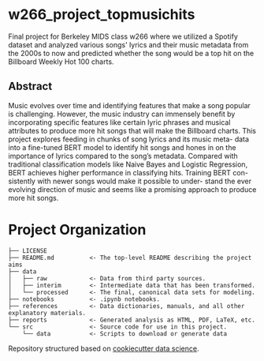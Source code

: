 # w266_project_topmusichits


Final project for Berkeley MIDS class w266 where we utilized a Spotify dataset and analyzed various songs' lyrics and their music metadata from the 2000s to now and predicted whether the song would be a top hit on the Billboard Weekly Hot 100 charts.


## Abstract
Music evolves over time and identifying features that make a song popular is challenging. However, the music industry can immensely benefit by incorporating specific features like certain lyric phrases and musical attributes to produce more hit songs that will make the Billboard charts. This project explores feeding in chunks of song lyrics and its music meta- data into a fine-tuned BERT model to identify hit songs and hones in on the importance of lyrics compared to the song’s metadata. Compared with traditional classification models like Naive Bayes and Logistic Regression, BERT achieves higher performance in classifying hits. Training BERT con- sistently with newer songs would make it possible to under- stand the ever evolving direction of music and seems like a promising approach to produce more hit songs.

# Project Organization

    ├── LICENSE
    ├── README.md          <- The top-level README describing the project aims
    ├── data
    │   ├── raw            <- Data from third party sources.
    │   ├── interim        <- Intermediate data that has been transformed.
    │   └── processed      <- The final, canonical data sets for modeling.
    ├── notebooks          <- .ipynb notebooks. 
    ├── references         <- Data dictionaries, manuals, and all other explanatory materials.
    ├── reports            <- Generated analysis as HTML, PDF, LaTeX, etc.
    └── src                <- Source code for use in this project.
        └── data           <- Scripts to download or generate data


Repository structured based on [cookiecutter data science](https://drivendata.github.io/cookiecutter-data-science).

